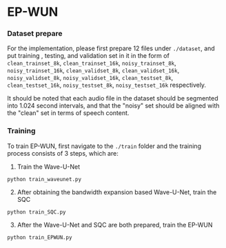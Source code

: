 # EP-WUN

### Dataset prepare
For the implementation, please first prepare 12 files under `./dataset`, and put training , testing, and validation set in it in the form of `clean_trainset_8k`, `clean_trainset_16k`, `noisy_trainset_8k`, `noisy_trainset_16k`, `clean_validset_8k`, `clean_validset_16k`, `noisy_validset_8k`, `noisy_validset_16k`, `clean_testset_8k`, `clean_testset_16k`, `noisy_testset_8k`, `noisy_testset_16k` respectively.

It should be noted that each audio file in the dataset should be segmented into 1.024 second intervals, and that the "noisy" set should be aligned with the "clean" set in terms of speech content.


### Training
To train EP-WUN, first navigate to the `./train` folder and the training process consists of 3 steps, which are:
1. Train the Wave-U-Net
```
python train_waveunet.py
```
2. After obtaining the bandwidth expansion based Wave-U-Net, train the SQC
```
python train_SQC.py
```
3. After the Wave-U-Net and SQC are both prepared, train the EP-WUN
```
python train_EPWUN.py
```
